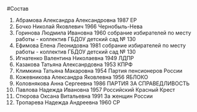 #Состав
1. Абрамова Александра Александровна 1987 ЕР
2. Бочко Николай Яковлевич 1966 Чернобыль-Нева
3. Горинова Людмила Ивановна 1960 собрание избирателей по месту работы - коллектив ГБДОУ детский сад № 130
4. Ефимова Елена Леонидовна 1981 собрание избирателей по месту работы - коллектив ГБДОУ детский сад № 130
5. Игнатенко Валентина Николаевна 1949 ЛДПР
6. Казакова Татьяна Алексанрдовна 1953 КПРФ
7. Климкина Татьяна Макаровна 1954 Партия пенсионеров России
8. Кожевникова Александра Яковлевна 1956 ЯБЛОКО
9. Коловнякова Анна Сергеевна 1986 ПАРТИЯ ЗА СПРАВЕДЛИВОСТЬ
10. Павлова Надежда Ивановна 1957 Российский Красный Крест
11. Стюрова Оксана Витальевна 1991 За женщин России
12. Тропарева Надежда Андреевна 1960 СР
